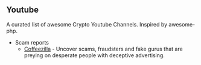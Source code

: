 ## Youtube
A curated list of awesome Crypto Youtube Channels. Inspired by awesome-php.

* Scam reports
    * [Coffeezilla](https://www.youtube.com/c/Coffeezilla) - Uncover scams, fraudsters and fake gurus that are preying on desperate people with deceptive advertising.

